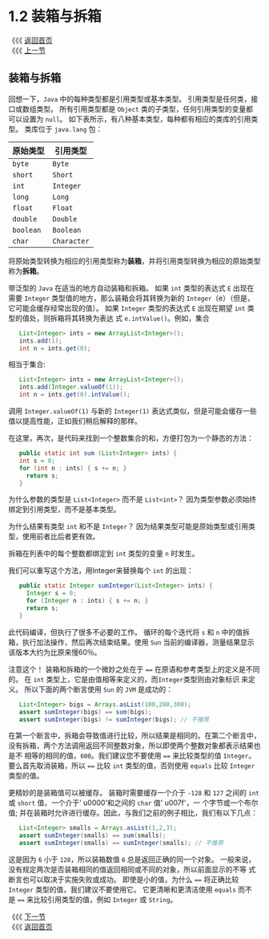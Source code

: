 # 1.2 装箱与拆箱

《《《 [返回首页](../../)  
《《《 [上一节](1.1-fan-xing.md)

## 装箱与拆箱

回想一下，`Java` 中的每种类型都是引用类型或基本类型。 引用类型是任何类，接口或数组类型。 所有引用类型都是 `Object` 类的子类型，任何引用类型的变量都 可以设置为 `null`。 如下表所示，有八种基本类型，每种都有相应的类库的引用类型。 类库位于 `java.lang` 包：

| 原始类型 | 引用类型 |
| --- | --- |
| `byte` | `Byte` |
| `short` | `Short` |
| `int` | `Integer` |
| `long` | `Long` |
| `float` | `Float` |
| `double` | `Double` |
| `boolean` | `Boolean` |
| `char` | `Character` |

将原始类型转换为相应的引用类型称为**装箱**，并将引用类型转换为相应的原始类型称为**拆箱**。

带泛型的 `Java` 在适当的地方自动装箱和拆箱。 如果 `int` 类型的表达式 `E` 出现在需要 `Integer` 类型值的地方，那么装箱会将其转换为新的 `Integer`（e）（但是，它可能会缓存经常出现的值）。 如果 `Integer` 类型的表达式 `E` 出现在期望 `int` 类型的值处，则拆箱将其转换为表达 式 `e.intValue()`。例如，集合

```java
   List<Integer> ints = new ArrayList<Integer>();
   ints.add(1);
   int n = ints.get(0);
```

相当于集合:

```java
   List<Integer> ints = new ArrayList<Integer>();
   ints.add(Integer.valueOf(1));
   int n = ints.get(0).intValue();
```

调用 `Integer.valueOf(1)` 与新的 `Integer(1)` 表达式类似，但是可能会缓存一些值以提高性能，正如我们稍后解释的那样。

在这里，再次，是代码来找到一个整数集合的和，方便打包为一个静态的方法：

```java
   public static int sum (List<Integer> ints) {
   int s = 0;
   for (int n : ints) { s += n; }
     return s;
   }
```

为什么参数的类型是 `List<Integer>` 而不是 `List<int>`？ 因为类型参数必须始终绑定到引用类型，而不是基本类型。

为什么结果有类型 `int` 和不是 `Integer`？ 因为结果类型可能是原始类型或引用类型，使用前者比后者更有效。

拆箱在列表中的每个整数都绑定到 `int` 类型的变量 `n` 时发生。

我们可以重写这个方法，用Integer来替换每个 `int` 的出现：

```java
   public static Integer sumInteger(List<Integer> ints) {
     Integer s = 0;
     for (Integer n : ints) { s += n; }
     return s;
   }
```

此代码编译，但执行了很多不必要的工作。 循环的每个迭代将 `s` 和 `n` 中的值拆箱，执行加法操作，然后再次结束结果。使用 `Sun` 当前的编译器，测量结果显示 该版本大约为比原来慢60％。

注意这个！ 装箱和拆箱的一个微妙之处在于 `==` 在原语和参考类型上的定义是不同的。 在 `int` 类型上，它是由值相等来定义的，而`Integer`类型则由对象标识 来定义。 所以下面的两个断言使用 `Sun` 的 `JVM` 是成功的：

```java
   List<Integer> bigs = Arrays.asList(100,200,300);
   assert sumInteger(bigs) == sum(bigs);
   assert sumInteger(bigs) != sumInteger(bigs); // 不推荐
```

在第一个断言中，拆箱会导致值进行比较，所以结果是相同的。在第二个断言中，没有拆箱，两个方法调用返回不同整数对象，所以即使两个整数对象都表示结果也是不 相等的相同的值，`600`。我们建议您不要使用 `==` 来比较类型的值 `Integer`。 要么首先取消装箱，所以 `==` 比较 `int` 类型的值，否则使用 `equals` 比较 `Integer`类型的值。

更精妙的是装箱值可以被缓存。 装箱时需要缓存一个介于 `-128` 和 `127` 之间的 `int` 或 `short` 值，一个介于' u0000'和之间的 `char` 值' u007f'，一 个字节或一个布尔值; 并在装箱时允许进行缓存。因此，与我们之前的例子相比，我们有以下几点：

```java
   List<Integer> smalls = Arrays.asList(1,2,3);
   assert sumInteger(smalls) == sum(smalls);
   assert sumInteger(smalls) == sumInteger(smalls); // 不推荐
```

这是因为 `6` 小于 `128`，所以装箱数值 `6` 总是返回正确的同一个对象。 一般来说，没有规定两次是否装箱相同的值返回相同或不同的对象，所以前面显示的不等 式断言也可以取决于实施失败或成功。 即使是小的值，为什么 `==` 将正确比较 `Integer` 类型的值，我们建议不要使用它。 它更清晰和更清洁使用 `equals` 而不 是 `==` 来比较引用类型的值，例如 `Integer` 或 `String`。

《《《 [下一节](1.3-xun-huan.md)  
《《《 [返回首页](../../)

